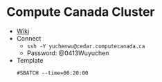# Compute Canada Cluster
- [Wiki](https://docs.computecanada.ca/wiki/Main_Page)
- Connect
  - `ssh -Y yuchenwu@cedar.computecanada.ca`
  - Password: @0413Wuyuchen
- Template
  ```
  #SBATCH --time=00:20:00
  ```